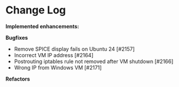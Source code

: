 # Change Log

**Implemented enhancements:**

**Bugfixes**

- Remove SPICE display fails on Ubuntu 24 [\#2157]
- Incorrect VM IP address [\#2164]
- Postrouting iptables rule not removed after VM shutdown [\#2166]
- Wrong IP from Windows VM [\#2171]

**Refactors**
